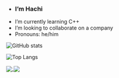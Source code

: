 - ###  I’m Hachi
-  I’m currently learning C++
-  I’m looking to collaborate on a company
-  Pronouns: he/him

![ GitHub stats](https://github-readme-stats.vercel.app/api?username=hachlil&show_icons=true&theme=blue_navy)

![Top Langs](https://github-readme-stats.vercel.app/api/top-langs/?username=hachlil&layout=compact)


<a href="https://github.com/hachlil/github-readme-stats">
  <img align="center" src="https://github-readme-stats.vercel.app/api/pin/?username=hachlil&repo=github-readme-stats" />
</a>
<a href="https://github.com/hachlil/convoychat">
  <img align="center" src="https://github-readme-stats.vercel.app/api/pin/?username=hachlil&repo=convoychat" />
</a>
